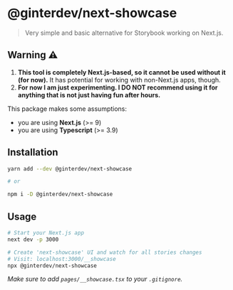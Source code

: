 # @ginterdev/next-showcase

> Very simple and basic alternative for Storybook working on Next.js.

## Warning :warning:

1. **This tool is completely Next.js-based, so it cannot be used without it (for now).** It has potential for working with non-Next.js apps, though.
2. **For now I am just experimenting. I DO NOT recommend using it for anything that is not just having fun after hours.**

This package makes some assumptions:

- you are using **Next.js** (>= 9)
- you are using **Typescript** (>= 3.9)

## Installation

```bash
yarn add --dev @ginterdev/next-showcase

# or

npm i -D @ginterdev/next-showcase
```

## Usage

```bash
# Start your Next.js app
next dev -p 3000

# Create 'next-showcase' UI and watch for all stories changes
# Visit: localhost:3000/__showcase
npx @ginterdev/next-showcase
```

_Make sure to add `pages/__showcase.tsx` to your `.gitignore`._
